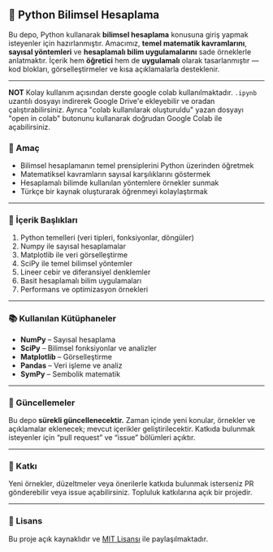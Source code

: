 
## 🧮 Python Bilimsel Hesaplama

Bu depo, Python kullanarak **bilimsel hesaplama** konusuna giriş yapmak isteyenler için hazırlanmıştır.
Amacımız, **temel matematik kavramlarını**, **sayısal yöntemleri** ve **hesaplamalı bilim uygulamalarını** sade örneklerle anlatmaktır.
İçerik hem **öğretici** hem de **uygulamalı** olarak tasarlanmıştır — kod blokları, görselleştirmeler ve kısa açıklamalarla desteklenir.

---
**NOT** Kolay kullanım açısından derste google colab kullanılmaktadır. ``.ipynb`` uzantılı dosyayı indirerek Google Drive'e ekleyebilir ve oradan çalıştırabilirsiniz. Ayrıca "colab kullanılarak oluşturuldu" yazan dosyayı "open in colab" butonunu kullanarak doğrudan Google Colab ile açabilirsiniz. 

### 🎯 Amaç

* Bilimsel hesaplamanın temel prensiplerini Python üzerinden öğretmek
* Matematiksel kavramların sayısal karşılıklarını göstermek
* Hesaplamalı bilimde kullanılan yöntemlere örnekler sunmak
* Türkçe bir kaynak oluşturarak öğrenmeyi kolaylaştırmak

---

### 🧠 İçerik Başlıkları

1. Python temelleri (veri tipleri, fonksiyonlar, döngüler)
2. Numpy ile sayısal hesaplamalar
3. Matplotlib ile veri görselleştirme
4. SciPy ile temel bilimsel yöntemler
5. Lineer cebir ve diferansiyel denklemler
6. Basit hesaplamalı bilim uygulamaları
7. Performans ve optimizasyon örnekleri

---

### 📚 Kullanılan Kütüphaneler

* **NumPy** – Sayısal hesaplama
* **SciPy** – Bilimsel fonksiyonlar ve analizler
* **Matplotlib** – Görselleştirme
* **Pandas** – Veri işleme ve analiz
* **SymPy** – Sembolik matematik

---

### 🔄 Güncellemeler

Bu depo **sürekli güncellenecektir.**
Zaman içinde yeni konular, örnekler ve açıklamalar eklenecek; mevcut içerikler geliştirilecektir.
Katkıda bulunmak isteyenler için “pull request” ve “issue” bölümleri açıktır.

---

### 🤝 Katkı

Yeni örnekler, düzeltmeler veya önerilerle katkıda bulunmak isterseniz PR gönderebilir veya issue açabilirsiniz.
Topluluk katkılarına açık bir projedir.

---


### 🧾 Lisans

Bu proje açık kaynaklıdır ve [MIT Lisansı](LICENSE) ile paylaşılmaktadır.
